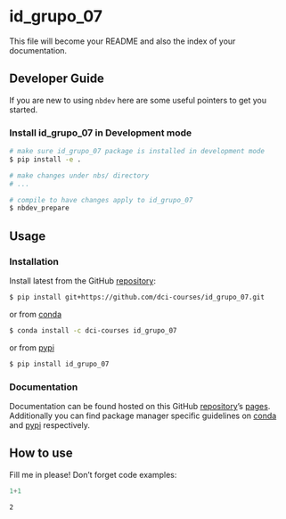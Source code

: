 # id_grupo_07


<!-- WARNING: THIS FILE WAS AUTOGENERATED! DO NOT EDIT! -->

This file will become your README and also the index of your
documentation.

## Developer Guide

If you are new to using `nbdev` here are some useful pointers to get you
started.

### Install id_grupo_07 in Development mode

``` sh
# make sure id_grupo_07 package is installed in development mode
$ pip install -e .

# make changes under nbs/ directory
# ...

# compile to have changes apply to id_grupo_07
$ nbdev_prepare
```

## Usage

### Installation

Install latest from the GitHub
[repository](https://github.com/dci-courses/id_grupo_07):

``` sh
$ pip install git+https://github.com/dci-courses/id_grupo_07.git
```

or from [conda](https://anaconda.org/dci-courses/id_grupo_07)

``` sh
$ conda install -c dci-courses id_grupo_07
```

or from [pypi](https://pypi.org/project/id_grupo_07/)

``` sh
$ pip install id_grupo_07
```

### Documentation

Documentation can be found hosted on this GitHub
[repository](https://github.com/dci-courses/id_grupo_07)’s
[pages](https://dci-courses.github.io/id_grupo_07/). Additionally you
can find package manager specific guidelines on
[conda](https://anaconda.org/dci-courses/id_grupo_07) and
[pypi](https://pypi.org/project/id_grupo_07/) respectively.

## How to use

Fill me in please! Don’t forget code examples:

``` python
1+1
```

    2
